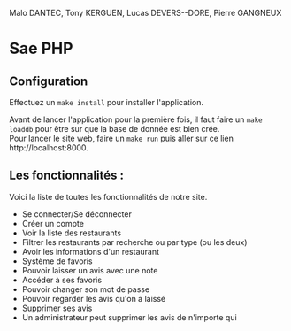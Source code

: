 Malo DANTEC, Tony KERGUEN, Lucas DEVERS--DORE, Pierre GANGNEUX

# Sae PHP

## Configuration

Effectuez un `make install` pour installer l'application.

Avant de lancer l'application pour la première fois, il faut faire un `make loaddb` pour être sur que la base de donnée est bien crée.  
Pour lancer le site web, faire un `make run` puis aller sur ce lien http://localhost:8000.

## Les fonctionnalités :

Voici la liste de toutes les fonctionnalités de notre site.

- Se connecter/Se déconnecter
- Créer un compte
- Voir la liste des restaurants
- Filtrer les restaurants par recherche ou par type (ou les deux)
- Avoir les informations d'un restaurant
- Système de favoris
- Pouvoir laisser un avis avec une note
- Accéder à ses favoris
- Pouvoir changer son mot de passe
- Pouvoir regarder les avis qu'on a laissé
- Supprimer ses avis
- Un administrateur peut supprimer les avis de n'importe qui




